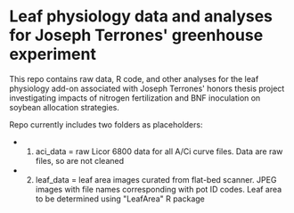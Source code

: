 # Leaf physiology data and analyses for Joseph Terrones' greenhouse experiment

This repo contains raw data, R code, and other analyses for the leaf physiology add-on associated with Joseph Terrones' honors thesis project investigating impacts of nitrogen fertilization and BNF inoculation on soybean allocation strategies.

Repo currently includes two folders as placeholders:
 - 1. aci_data = raw Licor 6800 data for all A/Ci curve files. Data are raw files, so are not cleaned
 - 2. leaf_data = leaf area images curated from flat-bed scanner. JPEG images with file names corresponding with pot ID codes. Leaf area to be determined using "LeafArea" R package
